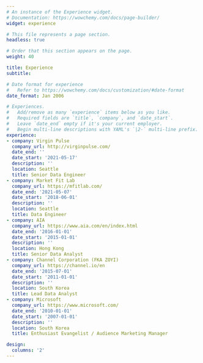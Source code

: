 ```yaml
---
# An instance of the Experience widget.
# Documentation: https://wowchemy.com/docs/page-builder/
widget: experience

# This file represents a page section.
headless: true

# Order that this section appears on the page.
weight: 40

title: Experience
subtitle:

# Date format for experience
#   Refer to https://wowchemy.com/docs/customization/#date-format
date_format: Jan 2006

# Experiences.
#   Add/remove as many `experience` items below as you like.
#   Required fields are `title`, `company`, and `date_start`.
#   Leave `date_end` empty if it's your current employer.
#   Begin multi-line descriptions with YAML's `|2-` multi-line prefix.
experience:
- company: Virgin Pulse
  company_url: http://virginpulse.com/
  date_end: ''
  date_start: '2021-05-17'
  description: ''
  location: Seattle
  title: Senior Data Engineer
- company: Market Fit Lab
  company_url: https://mfitlab.com/
  date_end: '2021-05-07'
  date_start: '2018-06-01'
  description: ''
  location: Seattle
  title: Data Engineer
- company: AIA
  company_url: https://www.aia.com/en/index.html
  date_end: '2016-01-01'
  date_start: '2015-01-01'
  description: ''
  location: Hong Kong
  title: Senior Data Analyst
- company: Channel Corporation (FKA ZOYI)
  company_url: https://channel.io/en
  date_end: '2015-07-01'
  date_start: '2011-01-01'
  description: ''
  location: South Korea
  title: Lead Data Analyst
- company: Microsoft
  company_url: https://www.microsoft.com/
  date_end: '2010-01-01'
  date_start: '2007-01-01'
  description: ''
  location: South Korea
  title: Enthusiast Evangelist / Audience Marketing Manager

design:
  columns: '2'
---
```

